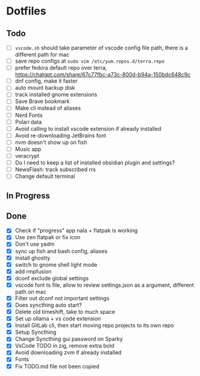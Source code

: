 # Dotfiles

## Todo

- [ ] `vscode.sh` should take parameter of vscode config file path, there is a different path for mac
- [ ] save repo configs at `sudo vim /etc/yum.repos.d/terra.repo`
- [ ] prefer fedora default repo over terra, https://chatgpt.com/share/67c77fbc-a73c-800d-b94a-150bdc648c9c
- [ ] dnf config, make it faster
- [ ] auto mount backup disk
- [ ] track installed gnome extensions
- [ ] Save Brave bookmark
- [ ] Make cli instead of aliases
- [ ] Nerd Fonts
- [ ] Polari data
- [ ] Avoid calling to install vscode extension if already installed
- [ ] Avoid re-downloading JetBrains font
- [ ] nvm doesn't show up on fish
- [ ] Music app
- [ ] veracrypt
- [ ] Do I need to keep a list of installed obsidian plugin and settings?
- [ ] NewsFlash: track subscribed rrs
- [ ] Change default terminal

## In Progress

## Done

- [x] Check if "progress" app nala + flatpak is working
- [x] Use zen flatpak or fix icon
- [x] Don't use yadm
- [x] sync up fish and bash config, aliases
- [x] Install ghostty
- [x] switch to gnome shell light mode
- [x] add rmpfusion
- [x] dconf exclude global settings
- [x] vscode font ts file, allow to review settings.json as a argument, different path on mac
- [x] Filter out dconf not important settings
- [x] Does syncthing auto start?
- [x] Delete old timeshift, take to much space
- [x] Set up ollama + vs code extension
- [x] Install GitLab cli, then start moving repo projects to its own repo
- [x] Setup Syncthing
- [x] Change Syncthing gui password on Sparky
- [x] VsCode TODO in zig, remove extra bold
- [x] Avoid downloading zvm if already installed
- [x] Fonts
- [x] Fix TODO.md file not been copied

